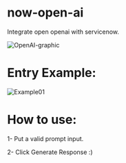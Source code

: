 # now-open-ai
Integrate open openai with servicenow.

![OpenAI-graphic](https://user-images.githubusercontent.com/37014061/208936132-9a902958-6d1a-4e6c-9950-e7e83538f25f.png)


# Entry Example:

![Example01](https://user-images.githubusercontent.com/37014061/208935869-43dcbb30-52ce-4e62-bd4b-e34c19446045.JPG)

# How to use:

1- Put a valid prompt input.

2- Click Generate Response :)
